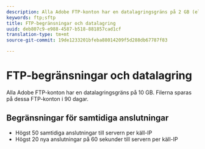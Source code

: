 ```yaml
---
description: Alla Adobe FTP-konton har en datalagringsgräns på 2 GB (eller 63 filer). Filerna sparas på dessa FTP-konton i 90 dagar.
keywords: ftp;sftp
title: FTP-begränsningar och datalagring
uuid: deb807c9-e988-4587-b518-881857cad1cf
translation-type: tm+mt
source-git-commit: 19de1233201bfeba88014209f5d288db67787f83

---
```



# FTP-begränsningar och datalagring

Alla Adobe FTP-konton har en datalagringsgräns på 10 GB. Filerna sparas på dessa FTP-konton i 90 dagar.

## Begränsningar för samtidiga anslutningar

* Högst 50 samtidiga anslutningar till servern per käll-IP
* Högst 20 nya anslutningar på 60 sekunder till servern per käll-IP
